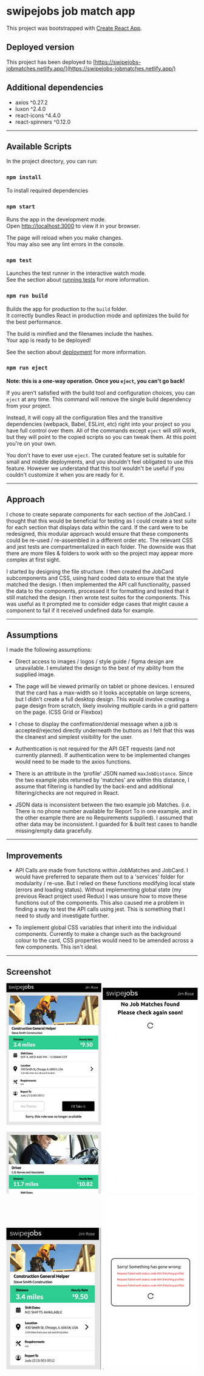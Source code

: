 # swipejobs job match app

This project was bootstrapped with [Create React App](https://github.com/facebook/create-react-app).

## Deployed version

This project has been deployed to [https://swipejobs-jobmatches.netlify.app/](https://swipejobs-jobmatches.netlify.app/)

## Additional dependencies
- axios ^0.27.2
- luxon ^2.4.0
- react-icons ^4.4.0
- react-spinners ^0.12.0

---------------------------------------------------------------

## Available Scripts

In the project directory, you can run:

### `npm install`

To install required dependencies

### `npm start`

Runs the app in the development mode.\
Open [http://localhost:3000](http://localhost:3000) to view it in your browser.

The page will reload when you make changes.\
You may also see any lint errors in the console.

### `npm test`

Launches the test runner in the interactive watch mode.\
See the section about [running tests](https://facebook.github.io/create-react-app/docs/running-tests) for more information.

### `npm run build`

Builds the app for production to the `build` folder.\
It correctly bundles React in production mode and optimizes the build for the best performance.

The build is minified and the filenames include the hashes.\
Your app is ready to be deployed!

See the section about [deployment](https://facebook.github.io/create-react-app/docs/deployment) for more information.

### `npm run eject`

**Note: this is a one-way operation. Once you `eject`, you can't go back!**

If you aren't satisfied with the build tool and configuration choices, you can `eject` at any time. This command will remove the single build dependency from your project.

Instead, it will copy all the configuration files and the transitive dependencies (webpack, Babel, ESLint, etc) right into your project so you have full control over them. All of the commands except `eject` will still work, but they will point to the copied scripts so you can tweak them. At this point you're on your own.

You don't have to ever use `eject`. The curated feature set is suitable for small and middle deployments, and you shouldn't feel obligated to use this feature. However we understand that this tool wouldn't be useful if you couldn't customize it when you are ready for it.

---------------------------------------------------------------

## Approach

I chose to create separate components for each section of the JobCard. I thought that this would be beneficial for testing as I could create a test suite for each section that displays data within the card. If the card were to be redesigned, this modular approach would ensure that these components could be re-used  / re-assembled in a different order etc. The relevant CSS and jest tests are compartmentalized in each folder. The downside was that there are more files & folders to work with so the project may appear more complex at first sight. 

I started by designing the file structure. I then created the JobCard subcomponents and CSS, using hard coded data to ensure that the style matched the design. I then implemented the API call functionality, passed the data to the components, processed it for formatting and tested that it still matched the design.
I then wrote test suites for the components. This was useful as it prompted me to consider edge cases that might cause a component to fail if it received undefined data for example.

---------------------------------------------------------------

## Assumptions

I made the following assumptions:

- Direct access to images / logos / style guide / figma design are unavailable. I emulated the design to the best of my ability from the supplied image.

- The page will be viewed primarily on tablet or phone devices. I ensured that the card has a max-width so it looks acceptable on large screens, but I didn't create a full desktop design. This would involve creating a page design from scratch, likely involving multiple cards in a grid pattern on the page. (CSS Grid or Flexbox)

- I chose to display the confirmation/denial message when a job is accepted/rejected directly underneath the buttons as I felt that this was the cleanest and simplest visibility for the user.

- Authentication is not required for the API GET requests (and not currently planned). If authentication were to be implemented changes would need to be made to the axios functions.

- There is an attribute in the ‘profile' JSON named `maxJobDistance`. Since the two example jobs returned by 'matches' are within this distance, I assume that filtering is handled by the back-end and additional filtering/checks are not required in React.

- JSON data is inconsistent between the two example job Matches. (i.e. There is no phone number available for Report To in one example, and in the other example there are no Requirements supplied). I assumed that other data may be inconsistent. I guarded for & built test cases to handle missing/empty data gracefully.

---------------------------------------------------------------

## Improvements

- API Calls are made from functions within JobMatches and JobCard. I would have preferred to separate them out to a 'services' folder for modularity / re-use. But I relied on these functions modifying local state (errors and loading status). Without implementing global state (my previous React project used Redux) I was unsure how to move these functions out of the components. This also caused me a problem in finding a way to test the API calls using jest. This is something that I need to study and investigate further.

- To implement global CSS variables that inherit into the individual components. Currently to make a change such as the background colour to the card, CSS properties would need to be amended across a few components. This isn't ideal. 

---------------------------------------------------------------

## Screenshot
<img src="/public/images/screenshot.jpg" width="250" alt="Screenshot">
<img src="/public/images/screenshot_nomatches.jpg" width="250" alt="Screenshot - No Job Matches">
<img src="/public/images/screenshot_noshifts.jpg" width="250" alt="Screenshot - No Shifts">
<img src="/public/images/screenshot_errors.jpg" width="250" alt="Screenshot - Errors">

